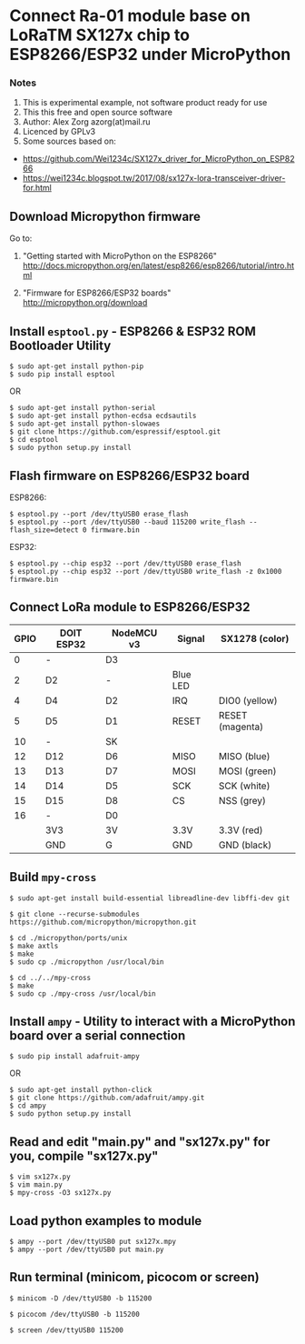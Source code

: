 Connect Ra-01 module base on LoRaTM SX127x chip to ESP8266/ESP32 under MicroPython
==================================================================================

### Notes
1. This is experimental example, not software product ready for use
2. This this free and open source software
3. Author: Alex Zorg azorg(at)mail.ru
4. Licenced by GPLv3
5. Some sources based on:
 * https://github.com/Wei1234c/SX127x_driver_for_MicroPython_on_ESP8266
 * https://wei1234c.blogspot.tw/2017/08/sx127x-lora-transceiver-driver-for.html

## Download Micropython firmware
Go to:

1. "Getting started with MicroPython on the ESP8266"
http://docs.micropython.org/en/latest/esp8266/esp8266/tutorial/intro.html

2. "Firmware for ESP8266/ESP32 boards"
http://micropython.org/download

## Install `esptool.py` - ESP8266 & ESP32 ROM Bootloader Utility
```
$ sudo apt-get install python-pip
$ sudo pip install esptool
```
OR
```
$ sudo apt-get install python-serial
$ sudo apt-get install python-ecdsa ecdsautils
$ sudo apt-get install python-slowaes
$ git clone https://github.com/espressif/esptool.git
$ cd esptool
$ sudo python setup.py install
```

## Flash firmware on ESP8266/ESP32 board
ESP8266:
```
$ esptool.py --port /dev/ttyUSB0 erase_flash
$ esptool.py --port /dev/ttyUSB0 --baud 115200 write_flash --flash_size=detect 0 firmware.bin
```
ESP32:
```
$ esptool.py --chip esp32 --port /dev/ttyUSB0 erase_flash
$ esptool.py --chip esp32 --port /dev/ttyUSB0 write_flash -z 0x1000 firmware.bin
```

## Connect LoRa module to ESP8266/ESP32

|   GPIO   | DOIT ESP32 | NodeMCU v3 |   Signal    | SX1278 (color)  |
| -------- | ---------- | ---------- | ----------- | --------------- |
|     0    |    -       |     D3     |             |                 |
|     2    |    D2      |     -      |  Blue LED   |                 |
|     4    |    D4      |     D2     |    IRQ      | DIO0  (yellow)  |
|     5    |    D5      |     D1     |    RESET    | RESET (magenta) |
|    10    |    -       |     SK     |             |                 |
|    12    |    D12     |     D6     |    MISO     | MISO  (blue)    |
|    13    |    D13     |     D7     |    MOSI     | MOSI  (green)   |
|    14    |    D14     |     D5     |    SCK      | SCK   (white)   |
|    15    |    D15     |     D8     |    CS       | NSS   (grey)    |
|    16    |    -       |     D0     |             |                 |
|          |    3V3     |     3V     |    3.3V     | 3.3V  (red)     |
|          |    GND     |     G      |    GND      | GND   (black)   |

## Build `mpy-cross`

```
$ sudo apt-get install build-essential libreadline-dev libffi-dev git

$ git clone --recurse-submodules https://github.com/micropython/micropython.git

$ cd ./micropython/ports/unix
$ make axtls
$ make
$ sudo cp ./micropython /usr/local/bin

$ cd ../../mpy-cross
$ make
$ sudo cp ./mpy-cross /usr/local/bin
```

## Install `ampy` - Utility to interact with a MicroPython board over a serial connection
```
$ sudo pip install adafruit-ampy
```
OR
```
$ sudo apt-get install python-click
$ git clone https://github.com/adafruit/ampy.git
$ cd ampy
$ sudo python setup.py install
```

## Read and edit "main.py" and "sx127x.py" for you, compile "sx127x.py"
```
$ vim sx127x.py
$ vim main.py
$ mpy-cross -O3 sx127x.py
```

## Load python examples to module
```
$ ampy --port /dev/ttyUSB0 put sx127x.mpy
$ ampy --port /dev/ttyUSB0 put main.py
```

## Run terminal (minicom, picocom or screen)
```
$ minicom -D /dev/ttyUSB0 -b 115200

$ picocom /dev/ttyUSB0 -b 115200

$ screen /dev/ttyUSB0 115200
```

